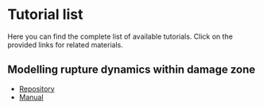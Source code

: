 <!-- TUTORIALS-->
# Tutorial list
Here you can find the complete list of available tutorials. Click on the provided links for related materials.


## Modelling rupture dynamics within damage zone
* [Repository](https://github.com/elifo/damaged_fault)
* [Manual](https://github.com/elifo/damaged_fault/damaged_fault/README.md)





